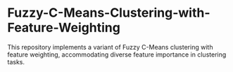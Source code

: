 # Fuzzy-C-Means-Clustering-with-Feature-Weighting
This repository implements a variant of Fuzzy C-Means clustering with feature weighting, accommodating diverse feature importance in clustering tasks.
